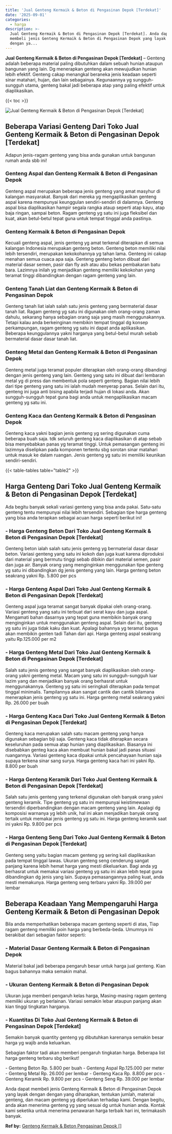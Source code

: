 ```yaml
---
title: 'Jual Genteng Kermaik & Beton di Pengasinan Depok [Terdekat]'
date: '2025-09-01'
categories:
  - harga
description: >-
  Jual Genteng Kermaik & Beton di Pengasinan Depok [Terdekat]. Anda dapat
  membeli jenis Genteng Kermaik & Beton di Pengasinan Depok yang layak dengan
  dengan ya...
---
```


**Jual Genteng Kermaik & Beton di Pengasinan Depok \[Terdekat\]** – Genteng adalah beberapa material paling dibutuhkan dalam sebuah hunian ataupun bangunan yang lain. Dg menerapkan genteng akan mewujudkan hunian lebih efektif. Genteng cakap menangkal beraneka jenis keadaan seperti sinar matahari, hujan, dan lain sebagainya. Kegunaannya yg sungguh-sungguh utama, genteng bakal jadi beberapa atap yang paling efektif untuk diaplikasikan.

{{< toc >}}

![Jual Genteng Kermaik & Beton di Pengasinan Depok [Terdekat]](/images/genteng-minimalis-murah26.png)

## Beberapa Variasi Genteng Dari Toko Jual Genteng Kermaik & Beton di Pengasinan Depok \[Terdekat\]

Adapun jenis-ragam genteng yang bisa anda gunakan untuk bangunan rumah anda sbb ini!

### Genteng Aspal dan Genteng Kermaik & Beton di Pengasinan Depok

Genteng aspal merupakan beberapa jenis genteng yang amat masyhur di kalangan masyarakat. Banyak dari mereka yg mengaplikasikan genteng aspal karena mempunyai keunggulan sendiri-sendiri di dalamnya. Genteng aspal bisa diaplikasikan hampir segala rangka ataup seperti atap kayu, atap baja ringan, sampai beton. Ragam genteng yg satu ini juga fleksibel dan kuat, akan betul-betul tepat guna untuk tempat tinggal anda pastinya.

### Genteng Kermaik & Beton di Pengasinan Depok

Kecuali genteng aspal, jenis genteng yg amat terkenal diterapkan di semua kalangan Indonesia merupakan genteng beton. Genteng beton memiliki nilai lebih tersendiri, merupakan kekokohannya yg tahan lama. Genteng ini cakap menahan semua cuaca apa saja. Genteng genteng beton dibuat dari material dasar semen, pasir dan fly ash atau abu bekas pembakaran batu bara. Lazimnya inilah yg menjadikan genteng memiliki kekokohan yang teramat tinggi dibandingkan dengan ragam genteng yang lain.

### Genteng Tanah Liat dan Genteng Kermaik & Beton di Pengasinan Depok

Genteng tanah liat ialah salah satu jenis genteng yang bermaterial dasar tanah liat. Ragam genteng yg satu ini digunakan oleh orang-orang zaman dahulu, sekarang hanya sebagian orang saja yang masih menggunakannya. Tetapi kalau anda berkeinginan membikin tempat tinggal dg konsep perkampungan, ragam genteng yg satu ini dapat anda aplikasikan. Beberapa keunggulannya yakni harganya yang betul-betul murah sebab bermaterial dasar dasar tanah liat.

### Genteng Metal dan Genteng Kermaik & Beton di Pengasinan Depok

Genteng metal juga teramat populer diterapkan oleh orang-orang dibandingi dengan jenis genteng yang lain. Genteng yang satu ini dibuat dari lembaran metal yg di press dan membentuk pola seperti genteng. Bagian nilai lebih dari tipe genteng yang satu ini ialah mudah menyerap panas. Selain dari itu, genteng ini juga anti bising apabila terjadi hujan di lokasi anda. Akan sungguh-sungguh tepat guna bagi anda untuk mengaplikasikan macam genteng yg satu ini.

### Genteng Kaca dan Genteng Kermaik & Beton di Pengasinan Depok

Genteng kaca yakni bagian jenis genteng yg sering digunakan cuma beberapa buah saja. tdk seluruh genteng kaca diaplikasikan di atap sebab bisa menyebabkan panas yg teramat tinggi. Untuk pemasangan genteng ini lazimnya diselipkan pada komponen tertentu sbg sorotan sinar matahari untuk masuk ke dalam ruangan. Jenis genteng yg satu ini memiliki keunikan sendiri-sendiri.

{{< table-tables table="table2" >}}

## Harga Genteng Dari Toko Jual Genteng Kermaik & Beton di Pengasinan Depok \[Terdekat\]

Ada begitu banyak sekali variasi genteng yang bisa anda pakai. Satu-satu genteng tentu mempunyai nilai lebih tersendiri. Sebagian tipe harga genteng yang bisa anda terapkan sebagai acuan harga seperti berikut ini!

### \- Harga Genteng Beton Dari Toko Jual Genteng Kermaik & Beton di Pengasinan Depok \[Terdekat\]

Genteng beton ialah salah satu jenis genteng yg bermaterial dasar dasar beton. Variasi genteng yang satu ini kokoh dan juga kuat karena diproduksi dari material yang bermutu tinggi sebab dibikin dari material semen, pasir dan juga air. Banyak orang yang menginginkan menggunakan tipe genteng yg satu ini dibandingkan dg jenis genteng yang lain. Harga genteng beton seakrang yakni Rp. 5.800 per pcs

### \- Harga Genteng Aspal Dari Toko Jual Genteng Kermaik & Beton di Pengasinan Depok \[Terdekat\]

Genteng aspal juga teramat sangat banyak dipakai oleh orang-orang. Variasi genteng yang satu ini terbuat dari serat kayu dan juga aspal. Mengamati bahan dasarnya yang tepat guna membikin banyak orang menginginkan untuk menggunakan genteng aspal. Selain dari itu, genteng yg satu ini juga tidak kaku dan kuat. Apalagi bahannya yg teramat bagus akan membikin genten tadi Tahan dari api. Harga genteng aspal seakrang yaitu Rp.125.000 per m2

### \- Harga Genteng Metal Dari Toko Jual Genteng Kermaik & Beton di Pengasinan Depok \[Terdekat\]

Salah satu jenis genteng yang sangat banyak diaplikasikan oleh orang-orang yakni genteng metal. Macam yang satu ini sungguh-sungguh luar lazim yang dan menjadikan banyak orang berhasrat untuk menggunakannya. Genteng yg satu ini seringkali diterapkan pada tempat tinggal minimalis. Tampilannya akan sangat cantik dan cantik bilamana menerapkan jenis genteng yg satu ini. Harga genteng metal seakrang yakni Rp. 26.000 per buah

### \- Harga Genteng Kaca Dari Toko Jual Genteng Kermaik & Beton di Pengasinan Depok \[Terdekat\]

Genteng kaca merupakan salah satu macam genteng yang hanya digunakan sebagian biji saja. Genteng kaca tidak diterapkan secara keseluruhan pada semua atap hunian yang diaplikasikan. Biasanya ini disebabkan genteg kaca akan membuat hunian bakal jadi panas situasi ruangannya. Variasi genteng kaca dipakai untuk pencahayaan hunian saja supaya terkena sinar sang surya. Harga genteng kaca hari ini yakni Rp. 8.800 per buah

### \- Harga Genteng Keramik Dari Toko Jual Genteng Kermaik & Beton di Pengasinan Depok \[Terdekat\]

Salah satu jenis genteng yang terkenal digunakan oleh banyak orang yakni genteng keramik. Tipe genteng yg satu ini mempunyai keistimewaan tersendiri diperbandingkan dengan macam genteng yang lain. Apalagi dg komposisi warnanya yg lebih unik, hal ini akan menjadikan banyak orang tertaik untuk memakai jenis genteng yg satu ini. Harga genteng keramik saat ini yakni Rp. 9.800 per pcs

### \- Harga Genteng Seng Dari Toko Jual Genteng Kermaik & Beton di Pengasinan Depok \[Terdekat\]

Genteng seng yaitu bagian macam genteng yg sering kali diaplikasikan pada tempat tinggal lawas. Ukuran genteng seng cenderung sangat panjang karena lebih hemat harga yang mesti dikeluarkan. Bagi anda yg berhasrat untuk memakai variasi genteng yg satu ini akan lebih tepat guna dibandingkan dg jenis yang lain. Supaya pemasangannya paling kuat, anda mesti memakunya. Harga genteng seng terbaru yakni Rp. 39.000 per lembar

## Beberapa Keadaan Yang Mempengaruhi Harga Genteng Kermaik & Beton di Pengasinan Depok

Bila anda memperhatikan beberapa macam genteng seperti di atas, Tiap ragam genteng memiliki poin harga yang berbeda-beda. Umumnya ini berakibat dari sebagian faktor seperti:

### \- Material Dasar Genteng Kermaik & Beton di Pengasinan Depok

Material bakal jadi beberapa pengaruh besar untuk harga jual genteng. Kian bagus bahannya maka semakin mahal.

### \- Ukuran Genteng Kermaik & Beton di Pengasinan Depok

Ukuran juga memberi pengaruh kelas harga, Masing-masing ragam genteng memiliki ukuran yg berlainan. Variasi semakin lebar ataupun panjang akan kian tinggi tingkatan harganya.

### \- Kuantitas Di Toko Jual Genteng Kermaik & Beton di Pengasinan Depok \[Terdekat\]

Semakin banyak quantity genteng yg dibutuhkan karenanya semakin besar harga yg wajib anda keluarkan.

Sebagian faktor tadi akan memberi pengaruh tingkatan harga. Beberapa list harga genteng terbaru sbg berikut!

\- Genteng Beton Rp. 5.800 per buah - Genteng Aspal Rp.125.000 per meter - Genteng Metal Rp. 26.000 per lembar - Genteng Kaca Rp. 8.800 per pcs - Genteng Keramik Rp. 9.800 per pcs - Genteng Seng Rp. 39.000 per lembar

Anda dapat membeli jenis Genteng Kermaik & Beton di Pengasinan Depok yang layak dengan dengan yang diharapkan, tentukan jumlah, material genteng, dan macam genteng yg diperlukan terhadap kami. Dengan begitu, anda akan menerima genteng yg yang sesuai dg untuk hunian anda. Kontak kami seketika untuk menerima penawaran harga terbaik hari ini, terimakasih banyak.

**Ref by:**  [Genteng Kermaik & Beton  Pengasinan Depok []](https://id.wikipedia.org/wiki/Genteng)
